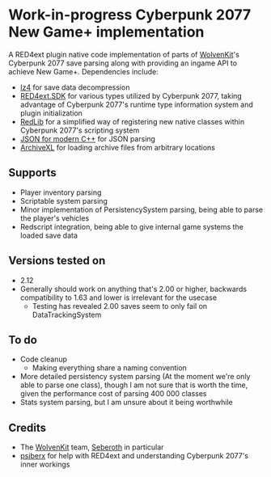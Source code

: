 # Work-in-progress Cyberpunk 2077 New Game+ implementation
A RED4ext plugin native code implementation of parts of [WolvenKit](https://github.com/WolvenKit/WolvenKit)'s Cyberpunk 2077 save parsing along with providing an ingame API to achieve New Game+. 
Dependencies include:
- [lz4](https://github.com/lz4/lz4) for save data decompression
- [RED4ext.SDK](https://github.com/WopsS/RED4ext.SDK) for various types utilized by Cyberpunk 2077, taking advantage of Cyberpunk 2077's runtime type information system and plugin initialization
- [RedLib](https://github.com/psiberx/cp2077-red-lib) for a simplified way of registering new native classes within Cyberpunk 2077's scripting system
- [JSON for modern C++](https://github.com/nlohmann/json) for JSON parsing
- [ArchiveXL](https://github.com/psiberx/cp2077-archive-xl) for loading archive files from arbitrary locations

## Supports
- Player inventory parsing
- Scriptable system parsing
- Minor implementation of PersistencySystem parsing, being able to parse the player's vehicles
- Redscript integration, being able to give internal game systems the loaded save data

## Versions tested on
- 2.12
- Generally should work on anything that's 2.00 or higher, backwards compatibility to 1.63 and lower is irrelevant for the usecase
    - Testing has revealed 2.00 saves seem to only fail on DataTrackingSystem

## To do
- Code cleanup
    - Making everything share a naming convention 
- More detailed persistency system parsing (At the moment we're only able to parse one class), though I am not sure that is worth the time, given the performance cost of parsing 400 000 classes
- Stats system parsing, but I am unsure about it being worthwhile

## Credits
- The [WolvenKit](https://github.com/WolvenKit/WolvenKit) team, [Seberoth](https://github.com/seberoth) in particular
- [psiberx](https://github.com/psiberx) for help with RED4ext and understanding Cyberpunk 2077's inner workings